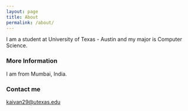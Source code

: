 ```yaml
---
layout: page
title: About
permalink: /about/
---
```


I am a student at University of Texas - Austin and my major is Computer Science.

### More Information

I am from Mumbai, India. 

### Contact me

[kaivan29@utexas.edu](mailto:kaivan29@utexas.edu)
